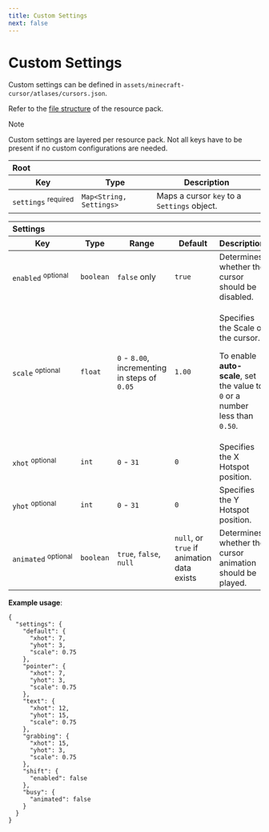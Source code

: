 ```yaml
---
title: Custom Settings
next: false
---
```

# Custom Settings

Custom settings can be defined in <code>assets/minecraft-cursor/atlases/cursors.json</code>.

Refer to the [file structure](getting-started.md#file-structure) of the resource pack.

> [!NOTE]
> Custom settings are layered per resource pack. Not all keys have to be present if no custom configurations are needed.

<table>
  <thead>
    <tr><th colspan="3" align="left">Root</th></tr>
    <tr>
      <th>Key</th>
      <th>Type</th>
      <th>Description</th>
    </tr>
  </thead>
  <tbody>
    <tr>
      <td><code>settings</code>&nbsp;<sup>required</sup></td>
      <td><code>Map&lt;String, Settings&gt;</code></td>
      <td>Maps a cursor <code>key</code> to a <code>Settings</code> object.</td>
    </tr>
  </tbody>
</table>

<table>
    <thead>
        <tr><th colspan="5" align="left">Settings</th></tr>
        <tr>
            <th>Key</th>
            <th>Type</th>
            <th>Range</th>
            <th>Default</th>
            <th>Description</th>
        </tr>
    </thead>
    <tbody>
        <tr>
            <td><code>enabled</code>&nbsp;<sup>optional</sup></td>
            <td><code>boolean</code></td>
            <td><code>false</code> only</td>
            <td><code>true</code></td>
            <td>Determines whether the cursor should be disabled.</td>
        </tr>
        <tr>
            <td><code>scale</code>&nbsp;<sup>optional</sup></td>
            <td><code>float</code></td>
            <td><code>0</code> - <code>8.00</code>, incrementing in steps of <code>0.05</code></td>
            <td><code>1.00</code></td>
            <td>
              <p>Specifies the Scale of the cursor.</p>
              <p>To enable <b>auto-scale</b>, set the value to <code>0</code> or a number less than <code>0.50</code>.</p>
            </td>
        </tr>
        <tr>
            <td><code>xhot</code>&nbsp;<sup>optional</sup></td>
            <td><code>int</code></td>
            <td><code>0</code> - <code>31</code></td>
            <td><code>0</code></td>
            <td>Specifies the X Hotspot position.</td>
        </tr>
        <tr>
            <td><code>yhot</code>&nbsp;<sup>optional</sup></td>
            <td><code>int</code></td>
            <td><code>0</code> - <code>31</code></td>
            <td><code>0</code></td>
            <td>Specifies the Y Hotspot position.</td>
        </tr>
        <tr>
            <td><code>animated</code>&nbsp;<sup>optional</sup></td>
            <td><code>boolean</code></td>
            <td><code>true</code>, <code>false</code>, <code>null</code></td>
            <td><code>null</code>, or <code>true</code> if animation data exists</td>
            <td>Determines whether the cursor animation should be played.</td>
        </tr>
    </tbody>
</table>

**Example usage**:
```json:line-numbers [cursors.json]
{
  "settings": {
    "default": {
      "xhot": 7,
      "yhot": 3,
      "scale": 0.75
    },
    "pointer": {
      "xhot": 7,
      "yhot": 3,
      "scale": 0.75
    },
    "text": {
      "xhot": 12,
      "yhot": 15,
      "scale": 0.75
    },
    "grabbing": {
      "xhot": 15,
      "yhot": 3,
      "scale": 0.75
    },
    "shift": {
      "enabled": false 
    },
    "busy": {
      "animated": false
    }
  }
}
```
